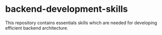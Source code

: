 # backend-development-skills
This repository contains essentials skills which are needed for developing efficient backend architecture.
